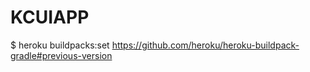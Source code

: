 # KCUIAPP
$ heroku buildpacks:set https://github.com/heroku/heroku-buildpack-gradle#previous-version
